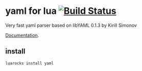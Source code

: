 yaml for lua [![Build Status](https://travis-ci.org/lubyk/yaml.png)](https://travis-ci.org/lubyk/yaml)
===========

Very fast yaml parser based on libYAML 0.1.3 by Kirill Simonov

[Documentation](http://doc.lubyk.org/yaml.html).

install
-------

    luarocks install yaml
